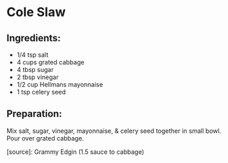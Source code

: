 Cole Slaw
=========

Ingredients:
------------

- 1/4 tsp salt
- 4 cups grated cabbage
- 4 tbsp sugar
- 2 tbsp vinegar
- 1/2 cup Hellmans mayonnaise
- 1 tsp celery seed

Preparation:
------------

Mix salt, sugar, vinegar, mayonnaise, & celery seed together in small bowl.
Pour over grated cabbage.

[source]: Grammy Edgin (1.5 sauce to cabbage)
